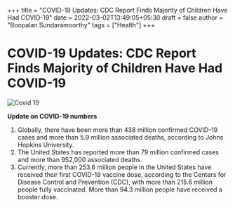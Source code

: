 +++
title = "COVID-19 Updates: CDC Report Finds Majority of Children Have Had COVID-19"
date = 2022-03-02T13:49:05+05:30
draft = false
author = "Boopalan Sundaramoorthy"
tags = ["Health"]
+++

# COVID-19 Updates: CDC Report Finds Majority of Children Have Had COVID-19

![Covid 19](https://i0.wp.com/post.healthline.com/wp-content/uploads/2022/02/face-mask-sign-1296x728-header.jpg?w=1155&h=1528)

**Update on COVID-19 numbers**

1. Globally, there have been more than 438 million confirmed COVID-19 cases and more than 5.9 million associated deaths, according to Johns Hopkins University.
2. The United States has reported more than 79 million confirmed cases and more than 952,000 associated deaths.
3. Currently, more than 253.6 million people in the United States have received their first COVID-19 vaccine dose, according to the Centers for Disease Control and Prevention (CDC), with more than 215.6 million people fully vaccinated. More than 94.3 million people have received a booster dose.